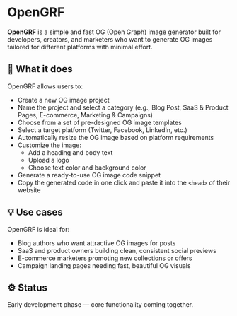# OpenGRF

**OpenGRF** is a simple and fast OG (Open Graph) image generator built for developers, creators, and marketers who want to generate OG images tailored for different platforms with minimal effort.

## 🚀 What it does

OpenGRF allows users to:

- Create a new OG image project
- Name the project and select a category (e.g., Blog Post, SaaS & Product Pages, E-commerce, Marketing & Campaigns)
- Choose from a set of pre-designed OG image templates
- Select a target platform (Twitter, Facebook, LinkedIn, etc.)
- Automatically resize the OG image based on platform requirements
- Customize the image:
  - Add a heading and body text
  - Upload a logo
  - Choose text color and background color
- Generate a ready-to-use OG image code snippet
- Copy the generated code in one click and paste it into the `<head>` of their website

## 💡 Use cases

OpenGRF is ideal for:
- Blog authors who want attractive OG images for posts
- SaaS and product owners building clean, consistent social previews
- E-commerce marketers promoting new collections or offers
- Campaign landing pages needing fast, beautiful OG visuals

## ⚙️ Status

Early development phase — core functionality coming together.